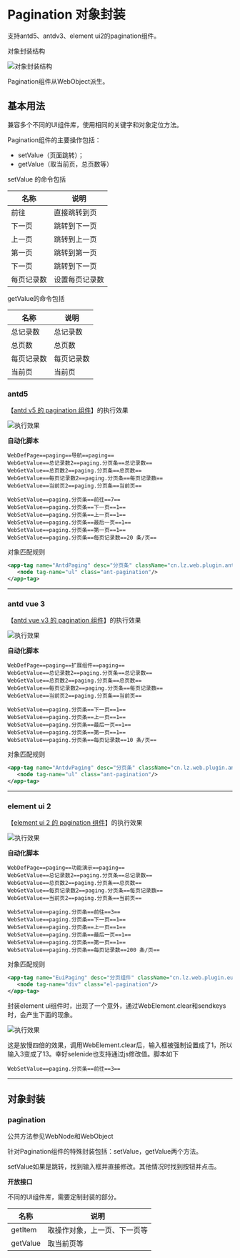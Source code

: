 # Pagination 对象封装

支持antd5、antdv3、element ui2的pagination组件。

对象封装结构

![对象封装结构](https://raw.gitmirror.com/skywoo0128/willing/main/doc/web/object/paging/stuc.png "对象封装结构")

Pagination组件从WebObject派生。

## 基本用法

兼容多个不同的UI组件库，使用相同的关键字和对象定位方法。

Pagination组件的主要操作包括：
- setValue（页面跳转）；
- getValue（取当前页，总页数等）

setValue 的命令包括

| 名称 | 说明 |
| --- | --- |
| 前往 | 直接跳转到页 |
| 下一页 | 跳转到下一页 |
| 上一页 | 跳转到上一页 |
| 第一页 | 跳转到第一页 |
| 下一页 | 跳转到下一页 |
| 每页记录数 | 设置每页记录数 |


getValue的命令包括

| 名称 | 说明 |
| --- | --- |
| 总记录数 | 总记录数 |
| 总页数 | 总页数 |
| 每页记录数 | 每页记录数 |
| 当前页 | 当前页 |


### antd5 

【[antd v5 的 pagination 组件](https://ant-design.antgroup.com/components/pagination-cn)】的执行效果

![执行效果](https://raw.gitmirror.com/skywoo0128/willing/main/doc/web/object/paging/antd.gif "执行效果")

**自动化脚本**
```
WebDefPage==paging==导航==paging==
WebGetValue==总记录数2==paging.分页条==总记录数==
WebGetValue==总页数2==paging.分页条==总页数==
WebGetValue==每页记录数2==paging.分页条==每页记录数==
WebGetValue==当前页2==paging.分页条==当前页==

WebSetValue==paging.分页条==前往==7==
WebSetValue==paging.分页条==下一页==1==
WebSetValue==paging.分页条==上一页==1==
WebSetValue==paging.分页条==最后一页==1==
WebSetValue==paging.分页条==第一页==1==
WebSetValue==paging.分页条==每页记录数==20 条/页==
```

对象匹配规则
```xml
<app-tag name="AntdPaging" desc="分页条" className="cn.lz.web.plugin.antd.obj.AntdPaging" typeName="WebObject">
   <node tag-name="ul" class="ant-pagination"/>
</app-tag>
```


***

### antd vue 3

【[antd vue v3 的 pagination 组件](https://www.antdv.com/components/pagination-cn)】的执行效果

![执行效果](https://raw.gitmirror.com/skywoo0128/willing/main/doc/web/object/paging/antdv.gif "执行效果")

**自动化脚本**
```
WebDefPage==paging==扩展组件==paging==
WebGetValue==总记录数2==paging.分页条==总记录数==
WebGetValue==总页数2==paging.分页条==总页数==
WebGetValue==每页记录数2==paging.分页条==每页记录数==
WebGetValue==当前页2==paging.分页条==当前页==

WebSetValue==paging.分页条==下一页==1==
WebSetValue==paging.分页条==上一页==1==
WebSetValue==paging.分页条==最后一页==1==
WebSetValue==paging.分页条==第一页==1==
WebSetValue==paging.分页条==每页记录数==10 条/页==
```

对象匹配规则
```xml
<app-tag name="AntdvPaging" desc="分页条" className="cn.lz.web.plugin.antdv.obj.AntdvPaging" typeName="WebObject">
   <node tag-name="ul" class="ant-pagination"/>
</app-tag>
```



***

### element ui 2

【[element ui 2 的 pagination 组件](https://element.eleme.cn/#/zh-CN/component/pagination)】的执行效果

![执行效果](https://raw.gitmirror.com/skywoo0128/willing/main/doc/web/object/paging/eui.gif "执行效果")

**自动化脚本**
```
WebDefPage==paging==功能演示==paging==
WebGetValue==总记录数2==paging.分页条==总记录数==
WebGetValue==总页数2==paging.分页条==总页数==
WebGetValue==每页记录数2==paging.分页条==每页记录数==
WebGetValue==当前页2==paging.分页条==当前页==

WebSetValue==paging.分页条==前往==3==
WebSetValue==paging.分页条==下一页==1==
WebSetValue==paging.分页条==上一页==1==
WebSetValue==paging.分页条==最后一页==1==
WebSetValue==paging.分页条==第一页==1==
WebSetValue==paging.分页条==每页记录数==200 条/页==
```

对象匹配规则
```xml
<app-tag name="EuiPaging" desc="分页组件" className="cn.lz.web.plugin.eui.obj.EuiPaging" typeName="WebObject">
   <node tag-name="div" class="el-pagination"/>
</app-tag>
```

封装element ui组件时，出现了一个意外，通过WebElement.clear和sendkeys时，会产生下面的现象。

![执行效果](https://raw.gitmirror.com/skywoo0128/willing/main/doc/web/object/paging/eui2.gif "执行效果")

这是放慢四倍的效果，调用WebElement.clear后，输入框被强制设置成了1，所以输入3变成了13。幸好selenide也支持通过js修改值。脚本如下

```
WebSetValue==paging.分页条==前往==3==
```

***

## 对象封装

### pagination

公共方法参见WebNode和WebObject

针对Pagination组件的特殊封装包括：setValue，getValue两个方法。

setValue如果是跳转，找到输入框并直接修改。其他情况时找到按钮并点击。


**开放接口**

不同的UI组件库，需要定制封装的部分。

| 名称 | 说明 |
| --- | --- |
| getItem | 取操作对象，上一页、下一页等 |
| getValue | 取当前页等 |





